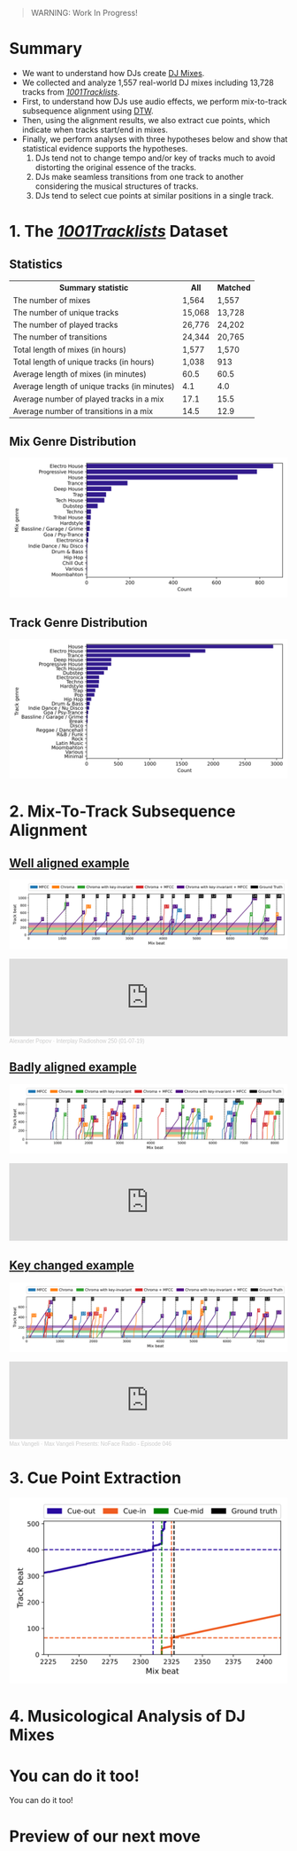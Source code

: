 > WARNING: Work In Progress!

# Summary
* We want to understand how DJs create [DJ Mixes](https://en.wikipedia.org/wiki/DJ_mix).
* We collected and analyze 1,557 real-world DJ mixes including 13,728 tracks
  from [*1001Tracklists*](https://www.1001tracklists.com/).
* First, to understand how DJs use audio effects,
  we perform mix-to-track subsequence alignment using
  [DTW](https://www.audiolabs-erlangen.de/resources/MIR/FMP/C7/C7S2_SubsequenceDTW.html).
* Then, using the alignment results, we also extract cue points,
  which indicate when tracks start/end in mixes.
* Finally, we perform analyses with three hypotheses below and show that statistical evidence supports the hypotheses.
    1. DJs tend not to change tempo and/or key of tracks much to avoid distorting the original essence of the tracks.
    2. DJs make seamless transitions from one track to another considering the musical structures of tracks.
    3. DJs tend to select cue points at similar positions in a single track.


# 1. The [*1001Tracklists*](https://www.1001tracklists.com/) Dataset

## Statistics

<p align="center">
    <table style="width:100%">
        <tr><th>Summary statistic                            </th><th>All    </th><th>Matched</th></tr>
        <tr><td>The number of mixes                          </td><td>1,564  </td><td>1,557  </td></tr>
        <tr><td>The number of unique tracks                  </td><td>15,068 </td><td>13,728 </td></tr>
        <tr><td>The number of played tracks                  </td><td>26,776 </td><td>24,202 </td></tr>
        <tr><td>The number of transitions                    </td><td>24,344 </td><td>20,765 </td></tr>
        <tr><td>Total length of mixes (in hours)             </td><td>1,577  </td><td>1,570  </td></tr>
        <tr><td>Total length of unique tracks (in hours)     </td><td>1,038  </td><td>913    </td></tr>
        <tr><td>Average length of mixes (in minutes)         </td><td>60.5   </td><td>60.5   </td></tr>
        <tr><td>Average length of unique tracks (in minutes) </td><td>4.1    </td><td>4.0    </td></tr>
        <tr><td>Average number of played tracks in a mix     </td><td>17.1   </td><td>15.5   </td></tr>
        <tr><td>Average number of transitions in a mix       </td><td>14.5   </td><td>12.9   </td></tr>
    </table>
</p>


## Mix Genre Distribution
![mix genre counts](img/genre_mix.svg?raw=true)

## Track Genre Distribution
![track genre counts](img/genre_track.svg?raw=true)


# 2. Mix-To-Track Subsequence Alignment

## [Well aligned example](https://1001.tl/14jltnct)
![Well aligned example](img/fig_align_good.svg?raw=true)
<iframe width="100%" height="140" scrolling="no" frameborder="no" allow="autoplay" src="https://w.soundcloud.com/player/?url=https%3A//api.soundcloud.com/tracks/645555018&color=%23ff5500&auto_play=false&hide_related=false&show_comments=true&show_user=true&show_reposts=false&show_teaser=true&visual=true"></iframe><div style="font-size: 10px; color: #cccccc;line-break: anywhere;word-break: normal;overflow: hidden;white-space: nowrap;text-overflow: ellipsis; font-family: Interstate,Lucida Grande,Lucida Sans Unicode,Lucida Sans,Garuda,Verdana,Tahoma,sans-serif;font-weight: 100;"><a href="https://soundcloud.com/popovmusic" title="Alexander Popov" target="_blank" style="color: #cccccc; text-decoration: none;">Alexander Popov</a> · <a href="https://soundcloud.com/popovmusic/interplay-radioshow-250-01-07-19" title="Interplay Radioshow 250 (01-07-19)" target="_blank" style="color: #cccccc; text-decoration: none;">Interplay Radioshow 250 (01-07-19)</a></div>

## [Badly aligned example](https://1001.tl/15fulzc1)
![Badly aligned example](img/fig_align_bad.svg?raw=true)
<iframe width="100%" height="140" src="https://www.mixcloud.com/widget/iframe/?hide_cover=1&feed=%2FAirFM%2Fjustice-live-glastonbury-festival-2017-25-june-2017%2F" frameborder="0" ></iframe>

## [Key changed example](https://1001.tl/bcx2z0t)
![Key changed example](img/fig_align_keychanged.svg?raw=true)
<iframe width="100%" height="140" scrolling="no" frameborder="no" allow="autoplay" src="https://w.soundcloud.com/player/?url=https%3A//api.soundcloud.com/tracks/325077089&color=%23ff5500&auto_play=false&hide_related=false&show_comments=true&show_user=true&show_reposts=false&show_teaser=true&visual=true"></iframe><div style="font-size: 10px; color: #cccccc;line-break: anywhere;word-break: normal;overflow: hidden;white-space: nowrap;text-overflow: ellipsis; font-family: Interstate,Lucida Grande,Lucida Sans Unicode,Lucida Sans,Garuda,Verdana,Tahoma,sans-serif;font-weight: 100;"><a href="https://soundcloud.com/maxvangeli" title="Max Vangeli" target="_blank" style="color: #cccccc; text-decoration: none;">Max Vangeli</a> · <a href="https://soundcloud.com/maxvangeli/max-vangeli-presents-noface-radio-episode-046" title="Max Vangeli Presents: NoFace Radio - Episode 046" target="_blank" style="color: #cccccc; text-decoration: none;">Max Vangeli Presents: NoFace Radio - Episode 046</a></div>


# 3. Cue Point Extraction

![Cue point extraction](img/fig_cue.svg?raw=true)

# 4. Musicological Analysis of DJ Mixes

# You can do it too!
You can do it too!

# Preview of our next move


